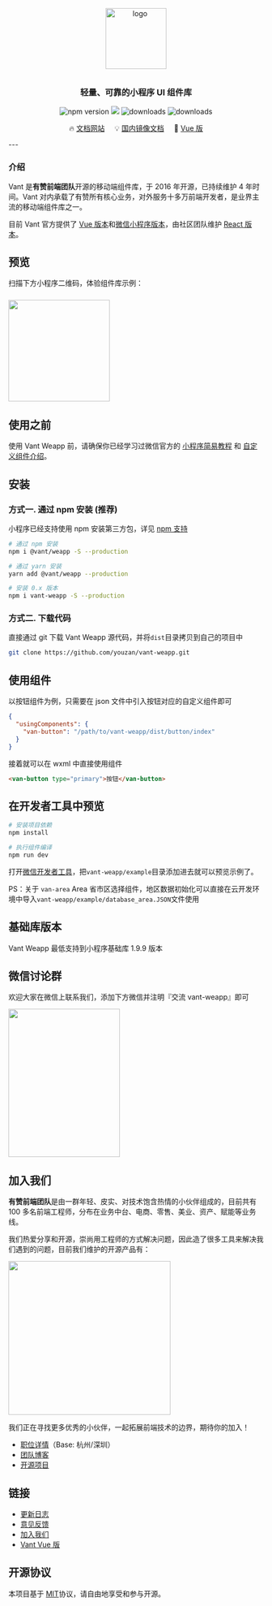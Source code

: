 <p align="center">
  <img alt="logo" src="https://img.yzcdn.cn/vant/logo.png" width="120" style="margin-bottom: 10px;">
</p>
<h3 align="center">轻量、可靠的小程序 UI 组件库</h3>

<p align="center">
  <img src="https://img.shields.io/npm/v/@vant/weapp.svg?style=for-the-badge" alt="npm version" />
  <img src="https://img.shields.io/badge/License-MIT-blue.svg?style=for-the-badge&color=#4fc08d" />
  <img src="https://img.shields.io/npm/dt/@vant/weapp.svg?style=for-the-badge&color=#4fc08d" alt="downloads" />
  <img src="https://img.shields.io/npm/dm/@vant/weapp.svg?style=for-the-badge&color=#4fc08d" alt="downloads" />
</p>

<p align="center">
  🔥 <a href="https://youzan.github.io/vant-weapp">文档网站</a>
  &nbsp;
  &nbsp;
  💡 <a href="https://vant-contrib.gitee.io/vant-weapp">国内镜像文档</a>
  &nbsp;
  &nbsp;
  🚀 <a href="https://github.com/youzan/vant" target="_blank">Vue 版</a>
</p>
---

### 介绍

Vant 是**有赞前端团队**开源的移动端组件库，于 2016 年开源，已持续维护 4 年时间。Vant 对内承载了有赞所有核心业务，对外服务十多万前端开发者，是业界主流的移动端组件库之一。

目前 Vant 官方提供了 [Vue 版本](https://vant-contrib.gitee.io/vant)和[微信小程序版本](http://vant-contrib.gitee.io/vant-weapp)，由社区团队维护 [React 版本](https://github.com/mxdi9i7/vant-react)。

## 预览

扫描下方小程序二维码，体验组件库示例：

<img src="https://img.yzcdn.cn/vant-weapp/qrcode-201808101114.jpg" width="200" height="200" style="margin-top: 10px;" >

## 使用之前

使用 Vant Weapp 前，请确保你已经学习过微信官方的 [小程序简易教程](https://developers.weixin.qq.com/miniprogram/dev/framework/) 和 [自定义组件介绍](https://developers.weixin.qq.com/miniprogram/dev/framework/custom-component/)。

## 安装

### 方式一. 通过 npm 安装 (推荐)

小程序已经支持使用 npm 安装第三方包，详见 [npm 支持](https://developers.weixin.qq.com/miniprogram/dev/devtools/npm.html?search-key=npm)

```bash
# 通过 npm 安装
npm i @vant/weapp -S --production

# 通过 yarn 安装
yarn add @vant/weapp --production

# 安装 0.x 版本
npm i vant-weapp -S --production
```

### 方式二. 下载代码

直接通过 git 下载 Vant Weapp 源代码，并将`dist`目录拷贝到自己的项目中
```bash
git clone https://github.com/youzan/vant-weapp.git
```

## 使用组件

以按钮组件为例，只需要在 json 文件中引入按钮对应的自定义组件即可

```json
{
  "usingComponents": {
    "van-button": "/path/to/vant-weapp/dist/button/index"
  }
}
```

接着就可以在 wxml 中直接使用组件

```html
<van-button type="primary">按钮</van-button>
```

## 在开发者工具中预览

```bash
# 安装项目依赖
npm install

# 执行组件编译
npm run dev
```

打开[微信开发者工具](https://mp.weixin.qq.com/debug/wxadoc/dev/devtools/download.html)，把`vant-weapp/example`目录添加进去就可以预览示例了。

PS：关于 `van-area`  Area 省市区选择组件，地区数据初始化可以直接在云开发环境中导入`vant-weapp/example/database_area.JSON`文件使用

## 基础库版本

Vant Weapp 最低支持到小程序基础库 1.9.9 版本

## 微信讨论群

欢迎大家在微信上联系我们，添加下方微信并注明『交流 vant-weapp』即可

<img src="https://img.yzcdn.cn/vant/wechat_20180606.png" width="220" height="292" >

## 加入我们

**有赞前端团队**是由一群年轻、皮实、对技术饱含热情的小伙伴组成的，目前共有 100 多名前端工程师，分布在业务中台、电商、零售、美业、资产、赋能等业务线。

我们热爱分享和开源，崇尚用工程师的方式解决问题，因此造了很多工具来解决我们遇到的问题，目前我们维护的开源产品有：

<img src="https://img.yzcdn.cn/public_files/2019/07/22/f4b70763c55c8710c52c667ecf192c05.jpeg" width="320" height="303">

我们正在寻找更多优秀的小伙伴，一起拓展前端技术的边界，期待你的加入！

- <a target="_blank" href="https://app.mokahr.com/apply/youzan/3750#/jobs/?keyword=%E5%89%8D%E7%AB%AF&_k=tueqds">职位详情</a>（Base: 杭州/深圳）
- <a target="_blank" href="https://tech.youzan.com/tag/front-end/">团队博客</a>
- <a target="_blank" href="https://github.com/youzan">开源项目</a>

## 链接

* [更新日志](https://github.com/youzan/vant-weapp/blob/dev/docs/markdown/changelog.md)
* [意见反馈](https://github.com/youzan/vant-weapp/issues)
* [加入我们](https://job.youzan.com)
* [Vant Vue 版](https://github.com/youzan/vant)

## 开源协议

本项目基于 [MIT](https://zh.wikipedia.org/wiki/MIT%E8%A8%B1%E5%8F%AF%E8%AD%89)协议，请自由地享受和参与开源。

[vant-weapp]: https://github.com/youzan/vant-weapp
[issue]: https://github.com/youzan/vant-weapp/issues/new
[PR]: https://github.com/youzan/vant-weapp/compare
[MIT]: http://opensource.org/licenses/MIT
[小程序简易教程]: https://mp.weixin.qq.com/debug/wxadoc/dev/
[小程序框架介绍]: https://mp.weixin.qq.com/debug/wxadoc/dev/framework/MINA.html
[微信开发者工具]: https://mp.weixin.qq.com/debug/wxadoc/dev/devtools/download.html
